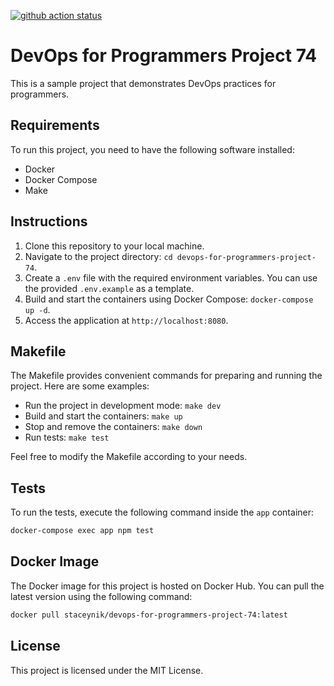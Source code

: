 [![github action status](https://github.com/staceynik/devops-for-programmers-project-74/workflows/Workflow/badge.svg)](https://github.com/staceynik/devops-for-programmers-project-74/actions)

# DevOps for Programmers Project 74

This is a sample project that demonstrates DevOps practices for programmers.

## Requirements

To run this project, you need to have the following software installed:

- Docker
- Docker Compose
- Make

## Instructions

1. Clone this repository to your local machine.
2. Navigate to the project directory: `cd devops-for-programmers-project-74`.
3. Create a `.env` file with the required environment variables. You can use the provided `.env.example` as a template.
4. Build and start the containers using Docker Compose: `docker-compose up -d`.
5. Access the application at `http://localhost:8080`.

## Makefile

The Makefile provides convenient commands for preparing and running the project. Here are some examples:

- Run the project in development mode: `make dev`
- Build and start the containers: `make up`
- Stop and remove the containers: `make down`
- Run tests: `make test`

Feel free to modify the Makefile according to your needs.

## Tests

To run the tests, execute the following command inside the `app` container:

```bash
docker-compose exec app npm test
```

## Docker Image

The Docker image for this project is hosted on Docker Hub. You can pull the latest version using the following command:

```bash
docker pull staceynik/devops-for-programmers-project-74:latest
```

## License

This project is licensed under the MIT License.
